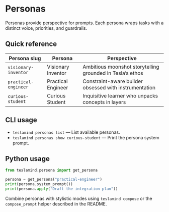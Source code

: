 # Personas

Personas provide perspective for prompts. Each persona wraps tasks with a
distinct voice, priorities, and guardrails.

## Quick reference

| Persona slug | Persona | Perspective |
| --- | --- | --- |
| `visionary-inventor` | Visionary Inventor | Ambitious moonshot storytelling grounded in Tesla’s ethos |
| `practical-engineer` | Practical Engineer | Constraint-aware builder obsessed with instrumentation |
| `curious-student` | Curious Student | Inquisitive learner who unpacks concepts in layers |

## CLI usage

- `teslamind personas list` — List available personas.
- `teslamind personas show curious-student` — Print the persona system prompt.

## Python usage

```python
from teslamind.persona import get_persona

persona = get_persona("practical-engineer")
print(persona.system_prompt())
print(persona.apply("Draft the integration plan"))
```

Combine personas with stylistic modes using `teslamind compose` or the
`compose_prompt` helper described in the README.
